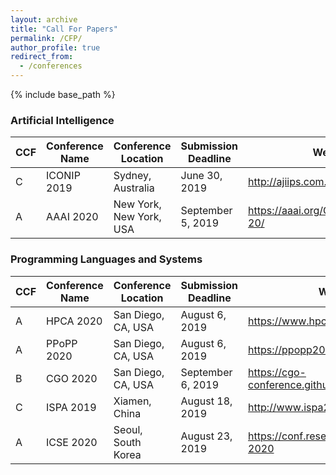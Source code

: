 ```yaml
---
layout: archive
title: "Call For Papers"
permalink: /CFP/
author_profile: true
redirect_from:
  - /conferences
---
```


{% include base_path %}

### Artificial Intelligence

|  CCF | Conference Name | Conference Location | Submission Deadline | Website |
| ------------ | ------------ |  ------------ |  ------------ |  ------------ |
| C | ICONIP 2019 | Sydney, Australia | June 30, 2019 | <http://ajiips.com.au/iconip2019> |
| A | AAAI 2020 | New York, New York, USA | September 5, 2019| <https://aaai.org/Conferences/AAAI-20/> |

### Programming Languages and Systems

|  CCF | Conference Name | Conference Location | Submission Deadline | Website |
| ------------ | ------------ |  ------------ |  ------------ |  ------------ |
| A | HPCA 2020 | San Diego, CA, USA | August 6, 2019| <https://www.hpca-conf.org/2020> |
| A | PPoPP 2020 | San Diego, CA, USA | August 6, 2019| <https://ppopp20.sigplan.org/> |
| B | CGO 2020 | San Diego, CA, USA | September 6, 2019 | <https://cgo-conference.github.io/cgo2020/> | 
| C | ISPA 2019 | Xiamen, China | August 18, 2019 | <http://www.ispa2019.com/> |
| A | ICSE 2020 | Seoul, South Korea | August 23, 2019 | <https://conf.researchr.org/home/icse-2020> |


